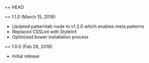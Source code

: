 == HEAD

== 1.1.0 (March 15, 2016)

* Updated patternlab-node to v1.2.0 which enables meta patterns
* Replaced CSSLint with Stylelint
* Optimized bower installation process

== 1.0.0 (Feb 28, 2016)

* Initial release
